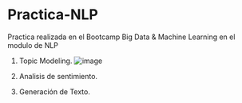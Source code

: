 # Practica-NLP
Practica realizada en el Bootcamp Big Data &amp; Machine Learning en el modulo de NLP

1. Topic Modeling.
![image](https://user-images.githubusercontent.com/50523913/114304989-58e4ca80-9ad6-11eb-980d-debfcacfb398.png)

2. Analisis de sentimiento.

3. Generación de Texto.
